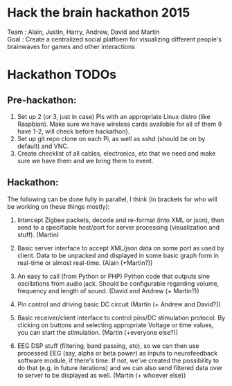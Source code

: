 # Hack the brain hackathon 2015

Team : Alain, Justin, Harry, Andrew, David and Martin   
Goal : Create a centralized social platfoem for visualizing different people's brainwaves for games and other interactions   
# Hackathon TODOs

## Pre-hackathon:
1. Set up 2 (or 3, just in case) Pis with an appropriate Linux distro (like Raspbian). Make sure we have wireless cards available for all of them (I have 1-2, will check before hackathon).
2. Set up git repo clone on each Pi, as well as sshd (should be on by default) and VNC.
3. Create checklist of all cables, electronics, etc that we need and make sure we have them and we bring them to event.

## Hackathon:

The following can be done fully in parallel, I think (in brackets for who will be working on these things mostly):

1. Intercept Zigbee packets, decode and re-format (into XML or json), then send to a specifiable host/port for server processing (visualization and stuff). (Martin)

2. Basic server interface to accept XML/json data on some port as used by client. Data to be unpacked and displayed in some basic graph form in real-time or almost real-time. (Alain (+Martin?))

3. An easy to call (from Python or PHP) Python code that outputs sine oscillations from audio jack. Should be configurable regarding volume, frequency and length of sound. (David and Andrew (+ Martin?))

4. Pin control and driving basic DC circuit (Martin (+ Andrew and David?))

5. Basic receiver/client interface to control pins/DC stimulation protocol. By clicking on buttons and selecting appropriate Voltage or time values, you can start the stimulation. (Martin (+everyone else?))

6. EEG DSP stuff (filtering, band passing, etc), so we can then use processed EEG (say, alpha or beta power) as inputs to neurofeedback software module, if there's time. If not, we've created the possibility to do that (e.g. in future iterations) and we can also send filtered data over to server to be displayed as well. (Martin (+ whoever else))
